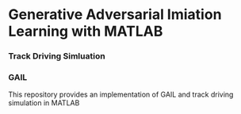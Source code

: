 # Generative Adversarial Imiation Learning with MATLAB
### Track Driving Simluation
### GAIL
This repository provides an implementation of GAIL and track driving simulation in MATLAB
